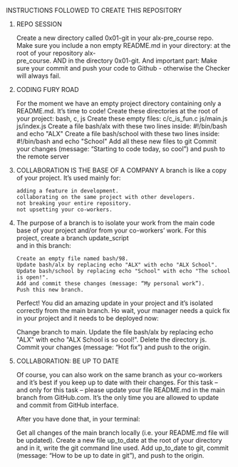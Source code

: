INSTRUCTIONS FOLLOWED TO CREATE THIS REPOSITORY

1)  REPO SESSION

    Create a new directory called 0x01-git in your alx-pre_course repo. Make sure you include a non empty README.md in your directory: at the root of your repository alx-      
    pre_course. AND in the directory 0x01-git. And important part: Make sure your commit and push your code to Github - otherwise the Checker will always fail.

2)  CODING FURY ROAD

    For the moment we have an empty project directory containing only a README.md. It’s time to code! Create these directories at the root of your project: bash, c, js Create 
    these empty files: c/c_is_fun.c js/main.js js/index.js Create a file bash/alx with these two lines inside: #!/bin/bash and echo "ALX" Create a file bash/school with these 
    two lines inside: #!/bin/bash and echo "School" Add all these new files to git Commit your changes (message: “Starting to code today, so cool”) and push to the remote server

3)  COLLABORATION IS THE BASE OF A COMPANY A branch is like a copy of your project. It’s used mainly for:

        adding a feature in development.
        collaborating on the same project with other developers.
        not breaking your entire repository.
        not upsetting your co-workers.
        
4)  The purpose of a branch is to isolate your work from the main code base of your project and/or from your co-workers’ work. For this project, create a branch update_script  
    and in this branch:

        Create an empty file named bash/98.
        Update bash/alx by replacing echo "ALX" with echo "ALX School".
        Update bash/school by replacing echo "School" with echo "The school is open!".
        Add and commit these changes (message: “My personal work”).
        Push this new branch.
    Perfect! You did an amazing update in your project and it’s isolated correctly from the main branch. Ho wait, your manager needs a quick fix in your project and it needs to 
    be deployed now:

      Change branch to main.
      Update the file bash/alx by replacing echo "ALX" with echo "ALX School is so cool!".
      Delete the directory js.
      Commit your changes (message: “Hot fix”) and push to the origin.  

5)  COLLABORATION: BE UP TO DATE

    Of course, you can also work on the same branch as your co-workers and it’s best if you keep up to date with their changes. For this task – and only for this task – please 
    update your file README.md in the main branch from GitHub.com. It’s the only time you are allowed to update and commit from GitHub interface.

    After you have done that, in your terminal:

    Get all changes of the main branch locally (i.e. your README.md file will be updated).
    Create a new file up_to_date at the root of your directory and in it, write the git command line used.
    Add up_to_date to git, commit (message: “How to be up to date in git”), and push to the origin.

